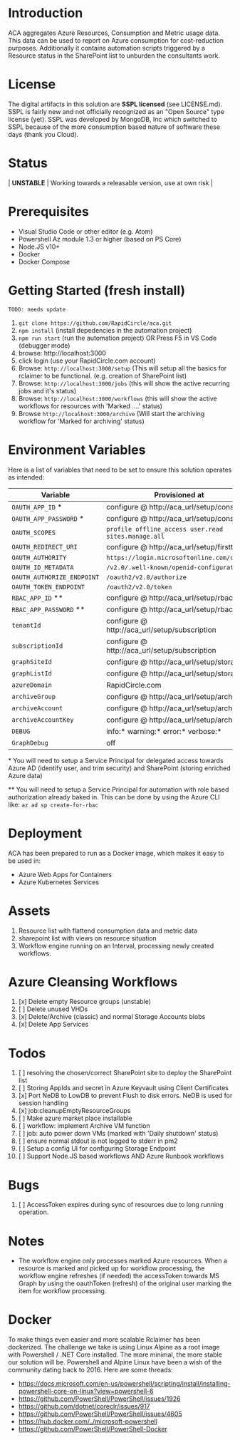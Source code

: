 # Introduction 
ACA aggregates Azure Resources, Consumption and Metric usage data. This data can be used to report on Azure consumption for cost-reduction purposes. Additionally it contains automation scripts triggered by a Resource status in the SharePoint list to unburden the consultants work.

# License
The digital artifacts in this solution are **SSPL licensed** (see LICENSE.md). SSPL is fairly new and not officially recognized as an "Open Source" type license (yet). SSPL was developed by MongoDB, Inc which switched to SSPL because of the more consumption based nature of software these days (thank you Cloud).

# Status

| **UNSTABLE** | Working towards a releasable version, use at own risk |

# Prerequisites
* Visual Studio Code or other editor (e.g. Atom)
* Powershell Az module 1.3 or higher (based on PS Core)
* Node.JS v10+
* Docker
* Docker Compose

# Getting Started (fresh install)
``` TODO: needs update ```
1. ```git clone https://github.com/RapidCircle/aca.git```
2. ```npm install``` (install depedencies in the automation project)
3. ```npm run start``` (run the automation project)   OR   Press F5 in VS Code (debugger mode)
4. browse: http://localhost:3000
5. click login (use your RapidCircle.com account)
6. Browse: ```http://localhost:3000/setup``` (This will setup all the basics for rclaimer to be functional. (e.g. creation of SharePoint list)
7. Browse: ```http://localhost:3000/jobs``` (this will show the active recurring jobs and it's status)
8. Browse: ```http://localhost:3000/workflows``` (this will show the active workflows for resources with 'Marked ....' status)
9. Browse ```http://localhost:3000/archive``` (Will start the archiving workflow for 'Marked for archiving' status)

# Environment Variables
Here is a list of variables that need to be set to ensure this solution operates as intended:

| Variable | Provisioned at |
| --- | --- |
| `OAUTH_APP_ID` * | configure @ http://aca_url/setup/consent |
| `OAUTH_APP_PASSWORD` * |configure @ http://aca_url/setup/consent |
| `OAUTH_SCOPES` | `profile offline_access user.read sites.manage.all` |
| `OAUTH_REDIRECT_URI` | configure @ http://aca_url/setup/firsttime |
| `OAUTH_AUTHORITY` | `https://login.microsoftonline.com/common` | 
| `OAUTH_ID_METADATA` | `/v2.0/.well-known/openid-configuration` | 
| `OAUTH_AUTHORIZE_ENDPOINT` | `/oauth2/v2.0/authorize` | 
| `OAUTH_TOKEN_ENDPOINT` | `/oauth2/v2.0/token` |
| `RBAC_APP_ID` ** | configure @ http://aca_url/setup/rbac |
| `RBAC_APP_PASSWORD` ** | configure @ http://aca_url/setup/rbac |
| `tenantId` | configure @ http://aca_url/setup/subscription |
| `subscriptionId` | configure @ http://aca_url/setup/subscription |
| `graphSiteId` | configure @ http://aca_url/setup/storage |
| `graphListId`  | configure @ http://aca_url/setup/storage |
| `azureDomain` | RapidCircle.com |
| `archiveGroup` | configure @ http://aca_url/setup/archive |
| `archiveAccount` | configure @ http://aca_url/setup/archive |
| `archiveAccountKey` | configure @ http://aca_url/setup/archive |
| `DEBUG` | info:* warning:* error:* verbose:* |
| `GraphDebug` | off |

\* You will need to setup a Service Principal for delegated access towards Azure AD (identify user, and trim security) and SharePoint (storing enriched Azure data)

\** You will need to setup a Service Principal for automation with role based authorization already baked in. This can be done by using the Azure CLI like:
```az ad sp create-for-rbac```


# Deployment
ACA has been prepared to run as a Docker image, which makes it easy to be used in:
* Azure Web Apps for Containers
* Azure Kubernetes Services

# Assets
1. Resource list with flattend consumption data and metric data
2. sharepoint list with views on resource situation
3. Workflow engine running on an Interval, processing newly created workflows. 

# Azure Cleansing Workflows
1. [x] Delete empty Resource groups (unstable)
2. [ ] Delete unused VHDs
3. [x] Delete/Archive (classic) and normal Storage Accounts blobs
4. [x] Delete App Services


# Todos
1. [ ] resolving the chosen/correct SharePoint site to deploy the SharePoint list
2. [ ] Storing AppIds and secret in Azure Keyvault using Client Certificates
3. [x] Port NeDB to LowDB to prevent Flush to disk errors. NeDB is used for session handling  
4. [x] job:cleanupEmptyResourceGroups
5. [ ] Make azure market place installable
6. [ ] workflow: implement Archive VM function 
7. [ ] job: auto power down VMs (marked with 'Daily shutdown' status)
8. [ ] ensure normal stdout is not logged to stderr in pm2
9. [ ] Setup a config UI for configuring Storage Endpoint
10. [ ] Support Node.JS based workflows AND Azure Runbook workflows

# Bugs
1. [ ] AccessToken expires during sync of resources due to long running operation. 

# Notes
* The workflow engine only processes marked Azure resources. When a resource is marked and picked up for workflow processing, the workflow engine refreshes (if needed) the accessToken towards MS Graph by using the oauthToken (refresh) of the original user marking the item for workflow processing.

# Docker
To make things even easier and more scalable Rclaimer has been dockerized. The challenge we take is using Linux Alpine as a root image with Powershell / .NET Core installed. The more minimal, the more stable our solution will be. Powershell and Alpine Linux have been a wish of the community dating back to 2016. Here are some threads:
* https://docs.microsoft.com/en-us/powershell/scripting/install/installing-powershell-core-on-linux?view=powershell-6
* https://github.com/PowerShell/PowerShell/issues/1926
* https://github.com/dotnet/coreclr/issues/917
* https://github.com/PowerShell/PowerShell/issues/4605
* https://hub.docker.com/_/microsoft-powershell
* https://github.com/PowerShell/PowerShell-Docker
